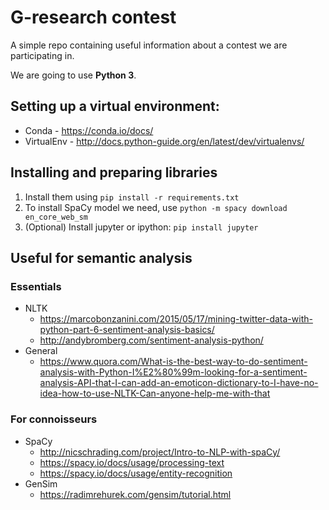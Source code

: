 # G-research contest

A simple repo containing useful information about a contest we are participating in.

We are going to use **Python 3**.

## Setting up a virtual environment:
* Conda - https://conda.io/docs/
* VirtualEnv - http://docs.python-guide.org/en/latest/dev/virtualenvs/

## Installing and preparing libraries
1. Install them using `pip install -r requirements.txt`
2. To install SpaCy model we need, use `python -m spacy download en_core_web_sm`
3. (Optional) Install jupyter or ipython: `pip install jupyter`
## Useful for semantic analysis
### Essentials
* NLTK
  * https://marcobonzanini.com/2015/05/17/mining-twitter-data-with-python-part-6-sentiment-analysis-basics/
  * http://andybromberg.com/sentiment-analysis-python/
* General
  * https://www.quora.com/What-is-the-best-way-to-do-sentiment-analysis-with-Python-I%E2%80%99m-looking-for-a-sentiment-analysis-API-that-I-can-add-an-emoticon-dictionary-to-I-have-no-idea-how-to-use-NLTK-Can-anyone-help-me-with-that

### For connoisseurs
* SpaCy
  * http://nicschrading.com/project/Intro-to-NLP-with-spaCy/
  * https://spacy.io/docs/usage/processing-text
  * https://spacy.io/docs/usage/entity-recognition
* GenSim
  * https://radimrehurek.com/gensim/tutorial.html

